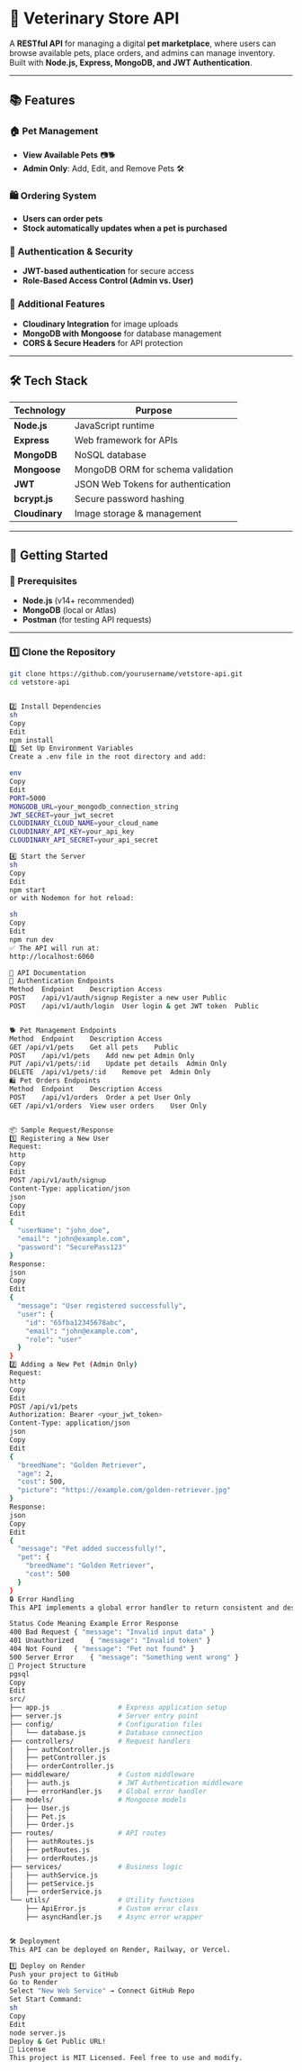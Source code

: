 # 🐶 Veterinary Store API

A **RESTful API** for managing a digital **pet marketplace**, where users can browse available pets, place orders, and admins can manage inventory. Built with **Node.js, Express, MongoDB, and JWT Authentication**.

---

## 📚 Features

### 🏠 **Pet Management**
- **View Available Pets** 📷🐕  
- **Admin Only**: Add, Edit, and Remove Pets 🛠️  

### 🛍️ **Ordering System**
- **Users can order pets**  
- **Stock automatically updates when a pet is purchased**  

### 🔐 **Authentication & Security**
- **JWT-based authentication** for secure access  
- **Role-Based Access Control (Admin vs. User)**  

### 🚀 **Additional Features**
- **Cloudinary Integration** for image uploads  
- **MongoDB with Mongoose** for database management  
- **CORS & Secure Headers** for API protection  

---

## 🛠️ **Tech Stack**
| Technology  | Purpose |
|------------|---------|
| **Node.js** | JavaScript runtime |
| **Express** | Web framework for APIs |
| **MongoDB** | NoSQL database |
| **Mongoose** | MongoDB ORM for schema validation |
| **JWT** | JSON Web Tokens for authentication |
| **bcrypt.js** | Secure password hashing |
| **Cloudinary** | Image storage & management |

---

## 🚀 **Getting Started**

### **📌 Prerequisites**
- **Node.js** (v14+ recommended)  
- **MongoDB** (local or Atlas)  
- **Postman** (for testing API requests)  

---

### **1️⃣ Clone the Repository**
```sh
git clone https://github.com/yourusername/vetstore-api.git
cd vetstore-api


2️⃣ Install Dependencies
sh
Copy
Edit
npm install
3️⃣ Set Up Environment Variables
Create a .env file in the root directory and add:

env
Copy
Edit
PORT=5000
MONGODB_URL=your_mongodb_connection_string
JWT_SECRET=your_jwt_secret
CLOUDINARY_CLOUD_NAME=your_cloud_name
CLOUDINARY_API_KEY=your_api_key
CLOUDINARY_API_SECRET=your_api_secret

4️⃣ Start the Server
sh
Copy
Edit
npm start
or with Nodemon for hot reload:

sh
Copy
Edit
npm run dev
✅ The API will run at:
http://localhost:6060

📜 API Documentation
🔐 Authentication Endpoints
Method	Endpoint	Description	Access
POST	/api/v1/auth/signup	Register a new user	Public
POST	/api/v1/auth/login	User login & get JWT token	Public


🐕 Pet Management Endpoints
Method	Endpoint	Description	Access
GET	/api/v1/pets	Get all pets	Public
POST	/api/v1/pets	Add new pet	Admin Only
PUT	/api/v1/pets/:id	Update pet details	Admin Only
DELETE	/api/v1/pets/:id	Remove pet	Admin Only
🛍️ Pet Orders Endpoints
Method	Endpoint	Description	Access
POST	/api/v1/orders	Order a pet	User Only
GET	/api/v1/orders	View user orders	User Only


📦 Sample Request/Response
1️⃣ Registering a New User
Request:
http
Copy
Edit
POST /api/v1/auth/signup
Content-Type: application/json
json
Copy
Edit
{
  "userName": "john_doe",
  "email": "john@example.com",
  "password": "SecurePass123"
}
Response:
json
Copy
Edit
{
  "message": "User registered successfully",
  "user": {
    "id": "65fba12345678abc",
    "email": "john@example.com",
    "role": "user"
  }
}
2️⃣ Adding a New Pet (Admin Only)
Request:
http
Copy
Edit
POST /api/v1/pets
Authorization: Bearer <your_jwt_token>
Content-Type: application/json
json
Copy
Edit
{
  "breedName": "Golden Retriever",
  "age": 2,
  "cost": 500,
  "picture": "https://example.com/golden-retriever.jpg"
}
Response:
json
Copy
Edit
{
  "message": "Pet added successfully!",
  "pet": {
    "breedName": "Golden Retriever",
    "cost": 500
  }
}
🔒 Error Handling
This API implements a global error handler to return consistent and descriptive error messages.

Status Code	Meaning	Example Error Response
400	Bad Request	{ "message": "Invalid input data" }
401	Unauthorized	{ "message": "Invalid token" }
404	Not Found	{ "message": "Pet not found" }
500	Server Error	{ "message": "Something went wrong" }
📅 Project Structure
pgsql
Copy
Edit
src/
├── app.js                 # Express application setup
├── server.js              # Server entry point
├── config/                # Configuration files
│   └── database.js        # Database connection
├── controllers/           # Request handlers
│   ├── authController.js
│   ├── petController.js
│   ├── orderController.js
├── middleware/            # Custom middleware
│   ├── auth.js            # JWT Authentication middleware
│   ├── errorHandler.js    # Global error handler
├── models/                # Mongoose models
│   ├── User.js
│   ├── Pet.js
│   ├── Order.js
├── routes/                # API routes
│   ├── authRoutes.js
│   ├── petRoutes.js
│   ├── orderRoutes.js
├── services/              # Business logic
│   ├── authService.js
│   ├── petService.js
│   ├── orderService.js
└── utils/                 # Utility functions
    ├── ApiError.js        # Custom error class
    ├── asyncHandler.js    # Async error wrapper


🛠️ Deployment
This API can be deployed on Render, Railway, or Vercel.

1️⃣ Deploy on Render
Push your project to GitHub
Go to Render
Select "New Web Service" → Connect GitHub Repo
Set Start Command:
sh
Copy
Edit
node server.js
Deploy & Get Public URL!
📜 License
This project is MIT Licensed. Feel free to use and modify.

